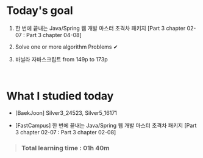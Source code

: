 # Today's goal

1. 한 번에 끝내는 Java/Spring 웹 개발 마스터 초격차 패키지 [Part 3 chapter 02-07 : Part 3 chapter 04-08]

2. Solve one or more algorithm Problems ✔

3. 바닐라 자바스크립트 from 149p to 173p

<br>

# What I studied today

* [BaekJoon] Silver3_24523, Silver5_16171

* [FastCampus] 한 번에 끝내는 Java/Spring 웹 개발 마스터 초격차 패키지 [Part 3 chapter 02-07 : Part 3 chapter 02-08]

><h3>Total learning time : 01h 40m</h3>